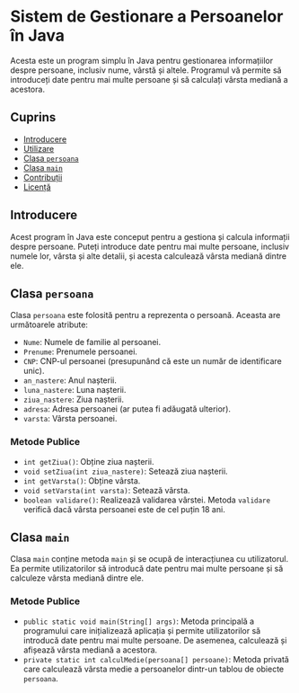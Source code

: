 # Sistem de Gestionare a Persoanelor în Java

Acesta este un program simplu în Java pentru gestionarea informațiilor despre persoane, inclusiv nume, vârstă și altele. Programul vă permite să introduceți date pentru mai multe persoane și să calculați vârsta mediană a acestora.

## Cuprins
- [Introducere](#introducere)
- [Utilizare](#utilizare)
- [Clasa `persoana`](#clasa-persoana)
- [Clasa `main`](#clasa-main)
- [Contribuții](#contribuții)
- [Licență](#licență)

## Introducere
Acest program în Java este conceput pentru a gestiona și calcula informații despre persoane. Puteți introduce date pentru mai multe persoane, inclusiv numele lor, vârsta și alte detalii, și acesta calculează vârsta mediană dintre ele.

## Clasa `persoana`
Clasa `persoana` este folosită pentru a reprezenta o persoană. Aceasta are următoarele atribute:

- `Nume`: Numele de familie al persoanei.
- `Prenume`: Prenumele persoanei.
- `CNP`: CNP-ul persoanei (presupunând că este un număr de identificare unic).
- `an_nastere`: Anul nașterii.
- `luna_nastere`: Luna nașterii.
- `ziua_nastere`: Ziua nașterii.
- `adresa`: Adresa persoanei (ar putea fi adăugată ulterior).
- `varsta`: Vârsta persoanei.

### Metode Publice
- `int getZiua()`: Obține ziua nașterii.
- `void setZiua(int ziua_nastere)`: Setează ziua nașterii.
- `int getVarsta()`: Obține vârsta.
- `void setVarsta(int varsta)`: Setează vârsta.
- `boolean validare()`: Realizează validarea vârstei. Metoda `validare` verifică dacă vârsta persoanei este de cel puțin 18 ani.

## Clasa `main`
Clasa `main` conține metoda `main` și se ocupă de interacțiunea cu utilizatorul. Ea permite utilizatorilor să introducă date pentru mai multe persoane și să calculeze vârsta mediană dintre ele.

### Metode Publice
- `public static void main(String[] args)`: Metoda principală a programului care inițializează aplicația și permite utilizatorilor să introducă date pentru mai multe persoane. De asemenea, calculează și afișează vârsta mediană a acestora.
- `private static int calculMedie(persoana[] persoane)`: Metoda privată care calculează vârsta medie a persoanelor dintr-un tablou de obiecte `persoana`.


